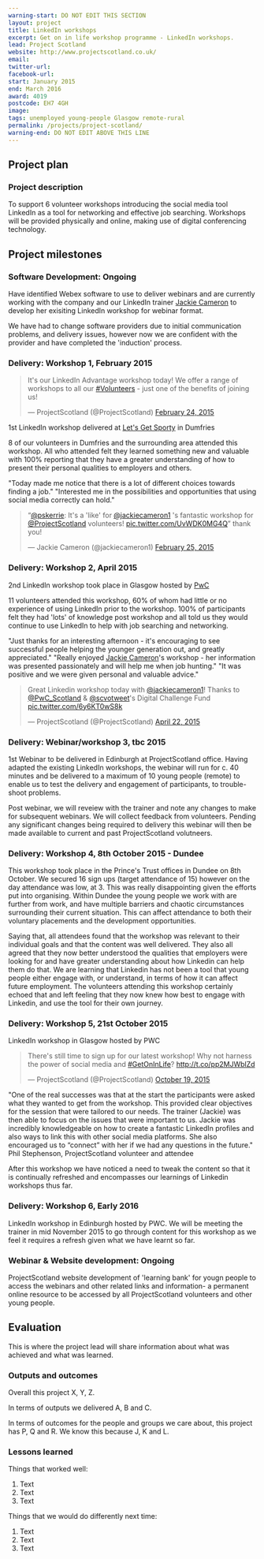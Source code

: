 ```yaml
---
warning-start: DO NOT EDIT THIS SECTION
layout: project
title: LinkedIn workshops
excerpt: Get on in life workshop programme - LinkedIn workshops.
lead: Project Scotland
website: http://www.projectscotland.co.uk/
email: 
twitter-url: 
facebook-url: 
start: January 2015
end: March 2016
award: 4019
postcode: EH7 4GH
image:
tags: unemployed young-people Glasgow remote-rural 
permalink: /projects/project-scotland/
warning-end: DO NOT EDIT ABOVE THIS LINE
---
```


## Project plan

### Project description

To support 6 volunteer workshops introducing the social media tool LinkedIn as a tool for networking and effective job searching. Workshops will be provided physically and online, making use of digital conferencing technology. 


## Project milestones

### Software Development: Ongoing

Have identified Webex software to use to deliver webinars and are currently working with the company and our LinkedIn trainer [Jackie Cameron](http://www.consultcameron.com/) to develop her exisiting LinkedIn workshop for webinar format.

We have had to change software providers due to initial communication problems, and delivery issues, however now we are confident with the provider and have completed the 'induction' process.

### Delivery: Workshop 1, February 2015

<blockquote class="twitter-tweet" lang="en-gb"><p lang="en" dir="ltr">It&#39;s our LinkedIn Advantage workshop today! We offer a range of workshops to all our <a href="https://twitter.com/hashtag/Volunteers?src=hash">#Volunteers</a> - just one of the benefits of joining us!</p>&mdash; ProjectScotland (@ProjectScotland) <a href="https://twitter.com/ProjectScotland/status/570269191921651712">February 24, 2015</a></blockquote> <script async src="//platform.twitter.com/widgets.js" charset="utf-8"></script>

1st LinkedIn workshop delivered at [Let's Get Sporty](http://letsgetsporty.com/) in Dumfries

8 of our volunteers in Dumfries and the surrounding area attended this workshop.  All who attended felt they learned something new and valuable with 100% reporting that they have a greater understanding of how to present their personal qualities to employers and others.

"Today made me notice that there is a lot of different choices towards finding a job."
"Interested me in the possibilities and opportunities that using social media correctly can hold."

<blockquote class="twitter-tweet" lang="en-gb"><p lang="en" dir="ltr">“<a href="https://twitter.com/pskerrie">@pskerrie</a>: It&#39;s a &#39;like&#39; for <a href="https://twitter.com/jackiecameron1">@jackiecameron1</a> &#39;s fantastic workshop for <a href="https://twitter.com/ProjectScotland">@ProjectScotland</a> volunteers! <a href="http://t.co/UvWDK0MG4Q">pic.twitter.com/UvWDK0MG4Q</a>” thank you!</p>&mdash; Jackie Cameron (@jackiecameron1) <a href="https://twitter.com/jackiecameron1/status/570646166708355072">February 25, 2015</a></blockquote> <script async src="//platform.twitter.com/widgets.js" charset="utf-8"></script>

### Delivery: Workshop 2, April 2015

2nd LinkedIn workshop took place in Glasgow hosted by [PwC](http://www.pwc.co.uk/) 

11 volunteers attended this workshop, 60% of whom had little or no experience of using LinkedIn prior to the workshop.  100% of participants felt they had 'lots' of knowledge post workshop and all told us they would continue to use LinkedIn to help with job searching and networking.

"Just thanks for an interesting afternoon - it's encouraging to see successful people helping the younger generation out, and greatly appreciated."
"Really enjoyed [Jackie Cameron](http://www.consultcameron.com/)'s workshop - her information was presented passionately and will help me when job hunting."
"It was positive and we were given personal and valuable advice."

<blockquote class="twitter-tweet" lang="en-gb"><p lang="en" dir="ltr">Great Linkedin workshop today with <a href="https://twitter.com/jackiecameron1">@jackiecameron1</a>! Thanks to <a href="https://twitter.com/PwC_Scotland">@PwC_Scotland</a> &amp; <a href="https://twitter.com/scvotweet">@scvotweet</a>&#39;s Digital Challenge Fund <a href="http://t.co/6y6KT0wS8k">pic.twitter.com/6y6KT0wS8k</a></p>&mdash; ProjectScotland (@ProjectScotland) <a href="https://twitter.com/ProjectScotland/status/590903766620200961">April 22, 2015</a></blockquote> <script async src="//platform.twitter.com/widgets.js" charset="utf-8"></script>

### Delivery: Webinar/workshop 3, tbc 2015

1st Webinar to be delivered in Edinburgh at ProjectScotland office.  Having adapted the existing LinkedIn workshops, the webinar will run for c. 40 minutes and be delivered to a maximum of 10 young people (remote) to enable us to test the delivery and engagement of participants, to trouble-shoot problems.

Post webinar, we will reveiew with the trainer and note any changes to make for subsequent webinars.  We will collect feedback from volunteers.  Pending any significant changes being required to delivery this webinar will then be made available to current and past ProjectScotland volutneers.

### Delivery: Workshop 4, 8th October 2015 - Dundee

This workshop took place in the Prince's Trust offices in Dundee on 8th October. We secured 16 sign ups (target attendance of 15) however on the day attendance was low, at 3. This was really disappointing given the efforts put into organising. Within Dundee the young people we work with are further from work, and have multiple barriers and chaotic circumstances surrounding their current situation. This can affect attendance to both their voluntary placements and the development opportunities. 

Saying that, all attendees found that the workshop was relevant to their individual goals and that the content was well delivered. They also all agreed that they now better understood the qualities that employers were looking for and have greater understanding about how Linkedin can help them do that. We are learning that Linkedin has not been a tool that young people either engage with, or understand, in terms of how it can affect future employment. The volunteers attending this workshop certainly echoed that and left feeling that they now knew how best to engage with Linkedin, and use the tool for their own journey.

### Delivery: Workshop 5, 21st October 2015

LinkedIn workshop in Glasgow hosted by PWC

<blockquote class="twitter-tweet" lang="en-gb"><p lang="en" dir="ltr">There&#39;s still time to sign up for our latest workshop! Why not harness the power of social media and <a href="https://twitter.com/hashtag/GetOnInLife?src=hash">#GetOnInLife</a>? <a href="http://t.co/pp2MJWblZd">http://t.co/pp2MJWblZd</a></p>&mdash; ProjectScotland (@ProjectScotland) <a href="https://twitter.com/ProjectScotland/status/656098277364994049">October 19, 2015</a></blockquote> <script async src="//platform.twitter.com/widgets.js" charset="utf-8"></script>

"One of the real successes was that at the start the participants were asked what they wanted to get from the workshop. This provided clear objectives for the session that were tailored to our needs. The trainer (Jackie) was then able to focus on the issues that were important to us. Jackie was incredibly knowledgeable on how to create a fantastic  LinkedIn profiles and also ways to link this with other social media platforms. She also encouraged us to “connect” with her if we had any questions in the future." Phil Stephenson, ProjectScotland volunteer and attendee

After this workshop we have noticed a need to tweak the content so that it is continually refreshed and encompasses our learnings of Linkedin workshops thus far.

### Delivery: Workshop 6, Early 2016

LinkedIn workshop in Edinburgh hosted by PWC. We will be meeting the trainer in mid November 2015 to go through content for this workshop as we feel it requires a refresh given what we have learnt so far.

### Webinar & Website development: Ongoing

ProjectScotland website development of 'learning bank' for yougn people to access the webinars and other related links and information- a permanent online resource to be accessed by all ProjectScotland volunteers and other young people.

## Evaluation

This is where the project lead will share information about what was achieved and what was learned.

### Outputs and outcomes

Overall this project X, Y, Z.

In terms of outputs we delivered A, B and C.

In terms of outcomes for the people and groups we care about, this project has P, Q and R. We know this because J, K and L.

### Lessons learned

Things that worked well:

1. Text
2. Text
3. Text

Things that we would do differently next time:

1. Text
2. Text
3. Text
